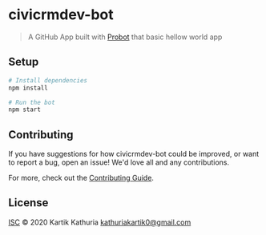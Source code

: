 # civicrmdev-bot

> A GitHub App built with [Probot](https://github.com/probot/probot) that basic hellow world app

## Setup

```sh
# Install dependencies
npm install

# Run the bot
npm start
```

## Contributing

If you have suggestions for how civicrmdev-bot could be improved, or want to report a bug, open an issue! We'd love all and any contributions.

For more, check out the [Contributing Guide](CONTRIBUTING.md).

## License

[ISC](LICENSE) © 2020 Kartik Kathuria <kathuriakartik0@gmail.com>

